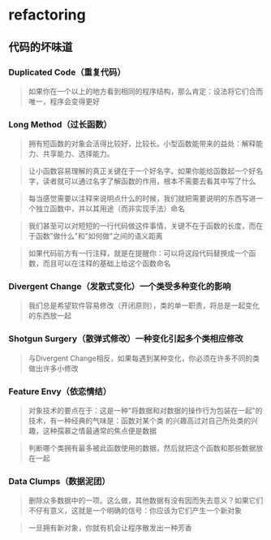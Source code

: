 # refactoring

## 代码的坏味道

### Duplicated Code（重复代码）

> 如果你在一个以上的地方看到相同的程序结构，那么肯定：设法将它们合而唯一，程序会变得更好

### Long Method（过长函数）

> 拥有短函数的对象会活得比较好，比较长。小型函数能带来的益处：解释能力、共享能力、选择能力。

> 让小函数容易理解的真正关键在于一个好名字。如果你能给函数起一个好名字，读者就可以通过名字了解函数的作用，根本不需要去看其中写了什么

> 每当感觉需要以注释来说明点什么的时候，我们就把需要说明的东西写进一个独立函数中，并以其用途（而非实现手法）命名

> 我们甚至可以对短短的一行代码做这件事情，关键不在于函数的长度，而在于函数"做什么"和"如何做"之间的语义距离

> 如果代码前方有一行注释，就是在提醒你：可以将这段代码替换成一个函数，而且可以在注释的基础上给这个函数命名

### Divergent Change（发散式变化）一个类受多种变化的影响

> 我们总是希望软件容易修改（开闭原则），类的单一职责，将总是一起变化的东西放一起

### Shotgun Surgery（散弹式修改）一种变化引起多个类相应修改

> 与Divergent Change相反，如果每遇到某种变化，你必须在许多不同的类做出许多小修改

### Feature Envy（依恋情结）

> 对象技术的要点在于：这是一种"将数据和对数据的操作行为包装在一起"的技术，有一种经典的气味是：函数对某个类
>的兴趣高过对自己所处类的兴趣，这种孺慕之情最通常的焦点便是数据

> 判断哪个类拥有最多被此函数使用的数据，然后就把这个函数和那些数据放在一起

### Data Clumps（数据泥团）

> 删除众多数据中的一项。这么做，其他数据有没有因而失去意义？如果它们不仔有意义，这就是一个明确的信号：你应该为它们产生一个新对象

> 一旦拥有新对象，你就有机会让程序散发出一种芳香
